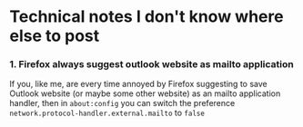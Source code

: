# Technical notes I don't know where else to post

### 1. Firefox always suggest outlook website as mailto application
If you, like me, are every time annoyed by Firefox suggesting to save Outlook website (or maybe some other website) as an mailto application handler, 
then in `about:config` you can switch the preference `network.protocol-handler.external.mailto` to `false`
